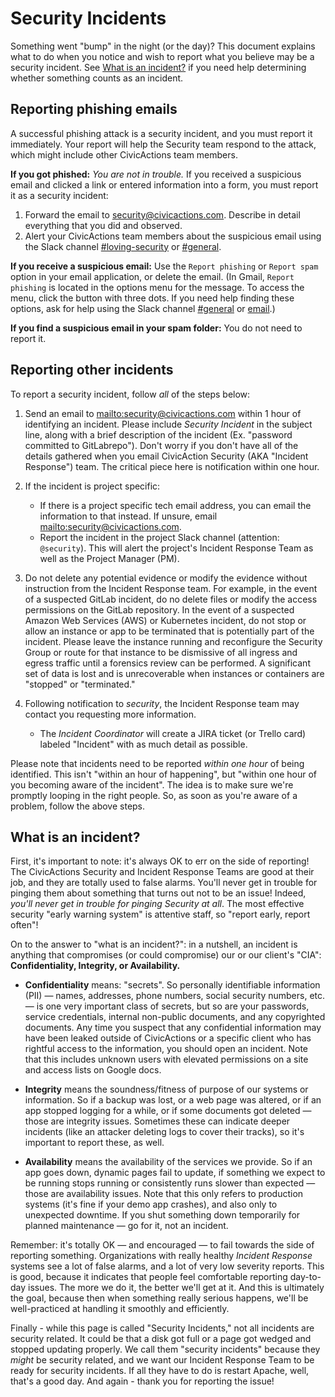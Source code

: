 # Security Incidents

Something went "bump" in the night (or the day)? This document explains what to do when you notice and wish to report what you believe may be a security incident. See [What is an incident?](#what-is-an-incident) if you need help determining whether something counts as an incident.

## Reporting phishing emails

A successful phishing attack is a security incident, and you must report it immediately. Your report will help the Security team respond to the attack, which might include other CivicActions team members.

**If you got phished:** _You are not in trouble._ If you received a suspicious email and clicked a link or entered information into a form, you must report it as a security incident:

1. Forward the email to [security@civicactions.com](mailto:security@civicactions.com). Describe in detail everything that you did and observed.
2. Alert your CivicActions team members about the suspicious email using the Slack channel [#loving-security](https://civicactions.slack.com/messages/loving-security/) or [#general](https://civicactions.slack.com/messages/general/).

**If you receive a suspicious email:** Use the `Report phishing` or `Report spam` option in your email application, or delete the email. (In Gmail, `Report phishing` is located in the options menu for the message. To access the menu, click the button with three dots. If you need help finding these options, ask for help using the Slack channel [#general](https://civicactions.slack.com/messages/general/) or [email](mailto:security@civicactions.com).)

**If you find a suspicious email in your spam folder:** You do not need to report it.

## Reporting other incidents

To report a security incident, follow _all_ of the steps below:

1.  Send an email to <mailto:security@civicactions.com> within 1 hour of identifying an incident. Please include _Security Incident_ in the subject line, along with a brief description of the incident (Ex. "password committed to GitLabrepo"). Don't worry if you don't have all of the details gathered when you email CivicAction Security (AKA "Incident Response") team. The critical piece here is notification within one hour.

2.  If the incident is project specific:

    - If there is a project specific tech email address, you can email the information to that instead. If unsure, email <mailto:security@civicactions.com>.
    - Report the incident in the project Slack channel (attention: `@security`). This will alert the project's Incident Response Team as well as the Project Manager (PM).

3.  Do not delete any potential evidence or modify the evidence without instruction from the Incident Response team. For example, in the event of a suspected GitLab incident, do no delete files or modify the access permissions on the GitLab repository. In the event of a suspected Amazon Web Services (AWS) or Kubernetes incident, do not stop or allow an instance or app to be terminated that is potentially part of the incident. Please leave the instance running and reconfigure the Security Group or route for that instance to be dismissive of all ingress and egress traffic until a forensics review can be performed. A significant set of data is lost and is unrecoverable when instances or containers are "stopped" or "terminated."

4.  Following notification to _security_, the Incident Response team may contact you requesting more information.
    - The _Incident Coordinator_ will create a JIRA ticket (or Trello card) labeled "Incident" with as much detail as possible.

Please note that incidents need to be reported _within one hour_ of being identified. This isn't "within an hour of happening", but "within one hour of you becoming aware of the incident". The idea is to make sure we're promptly looping in the right people. So, as soon as you're aware of a problem, follow the above steps.

## What is an incident?

First, it's important to note: it's always OK to err on the side of reporting! The CivicActions Security and Incident Response Teams are good at their job, and they are totally used to false alarms. You'll never get in trouble for pinging them about something that turns out not to be an issue! Indeed, _you'll never get in trouble for pinging Security at all_. The most effective security "early warning system" is attentive staff, so "report early, report often"!

On to the answer to "what is an incident?": in a nutshell, an incident is anything that compromises (or could compromise) our or our client's "CIA": **Confidentiality, Integrity, or Availability.**

- **Confidentiality** means: "secrets". So personally identifiable information (PII) — names, addresses, phone numbers, social security numbers, etc. — is one very important class of secrets, but so are your passwords, service credentials, internal non-public documents, and any copyrighted documents. Any time you suspect that any confidential information may have been leaked outside of CivicActions or a specific client who has rightful access to the information, you should open an incident. Note that this includes unknown users with elevated permissions on a site and access lists on Google docs.

- **Integrity** means the soundness/fitness of purpose of our systems or information. So if a backup was lost, or a web page was altered, or if an app stopped logging for a while, or if some documents got deleted — those are integrity issues. Sometimes these can indicate deeper incidents (like an attacker deleting logs to cover their tracks), so it's important to report these, as well.

- **Availability** means the availability of the services we provide. So if an app goes down, dynamic pages fail to update, if something we expect to be running stops running or consistently runs slower than expected — those are availability issues. Note that this only refers to production systems (it's fine if your demo app crashes), and also only to unexpected downtime. If you shut something down temporarily for planned maintenance — go for it, not an incident.

Remember: it's totally OK — and encouraged — to fail towards the side of reporting something. Organizations with really healthy _Incident Response_ systems see a lot of false alarms, and a lot of very low severity reports. This is good, because it indicates that people feel comfortable reporting day-to-day issues. The more we do it, the better we'll get at it. And this is ultimately the goal, because then when something really serious happens, we'll be well-practiced at handling it smoothly and efficiently.

Finally - while this page is called "Security Incidents," not all incidents are security related. It could be that a disk got full or a page got wedged and stopped updating properly. We call them "security incidents" because they _might_ be security related, and we want our Incident Response Team to be ready for security incidents. If all they have to do is restart Apache, well, that's a good day. And again - thank you for reporting the issue!
